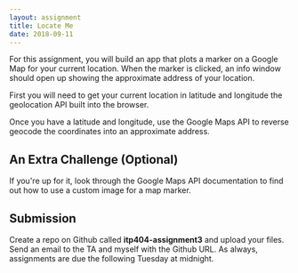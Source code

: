 ```yaml
---
layout: assignment
title: Locate Me
date: 2018-09-11
---
```


For this assignment, you will build an app that plots a marker on a Google Map for your current location. When the marker is clicked, an info window should open up showing the approximate address of your location.

First you will need to get your current location in latitude and longitude the geolocation API built into the browser.

Once you have a latitude and longitude, use the Google Maps API to reverse geocode the coordinates into an approximate address.

## An Extra Challenge (Optional)

If you're up for it, look through the Google Maps API documentation to find out how to use a custom image for a map marker.

## Submission

Create a repo on Github called __itp404-assignment3__ and upload your files. Send an email to the TA and myself with the Github URL. As always, assignments are due the following Tuesday at midnight.
